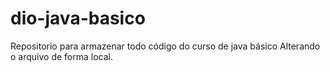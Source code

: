 # dio-java-basico
Repositorio para armazenar todo código do curso de java básico 
Alterando o arquivo de forma local.